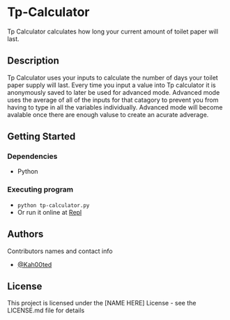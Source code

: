 # Tp-Calculator

Tp Calculator calculates how long your current amount of toilet paper will last.

## Description

Tp Calculator uses your inputs to calculate the number of days your toilet paper supply will last. Every time you input a value into Tp calculator it is anonymously saved to later be used for advanced mode. Advanced mode uses the average of all of the inputs for that catagory to prevent you from having to type in all the variables individually. Advanced mode will become avalable once there are enough valuse to create an acurate adverage.

## Getting Started

### Dependencies

* Python

### Executing program

* ```python tp-calculator.py```
* Or run it online at [Repl](https://repl.it/@Kahooted/Tp-Calculator)

## Authors

Contributors names and contact info

* [@Kah00ted](https://github.com/Kah00ted)

## License

This project is licensed under the [NAME HERE] License - see the LICENSE.md file for details
